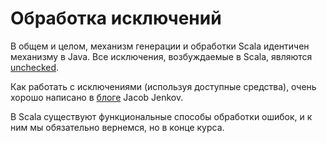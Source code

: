 ﻿Обработка исключений
====================

В общем и целом, механизм генерации и обработки Scala 
идентичен механизму в Java. Все исключения, возбуждаемые в Scala,
являются [unchecked][unchecked-ex].

Как работать с исключениями (используя доступные средства), очень
хорошо написано в [блоге][jenkov-ex] Jacob Jenkov.

В Scala существуют функциональные способы обработки ошибок, и к ним
мы обязательно вернемся, но в конце курса.

[unchecked-ex]: http://crunchify.com/better-understanding-on-checked-vs-unchecked-exceptions-how-to-handle-exception-better-way-in-java/
[jenkov-ex]: http://tutorials.jenkov.com/scala/exception-try-catch-finally.html


